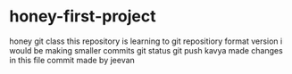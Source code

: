 # honey-first-project
honey git class
this repository is learning to git
repositiory format version
i would be making smaller commits
git status 
git push
kavya made changes in this file
commit made by jeevan